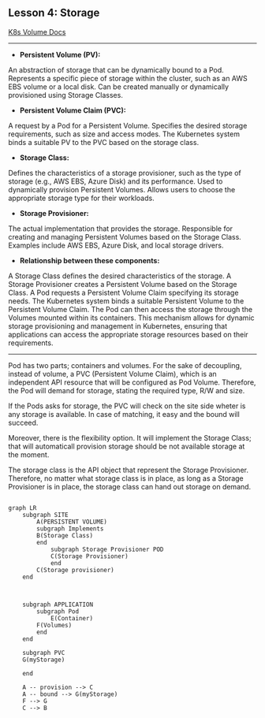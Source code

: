 ## Lesson 4: Storage

[K8s Volume Docs](https://kubernetes.io/docs/concepts/storage/persistent-volumes/)

--------------------------------------
- <b>Persistent Volume (PV):</b>

An abstraction of storage that can be dynamically bound to a Pod.
Represents a specific piece of storage within the cluster, such as an AWS EBS volume or a local disk.
Can be created manually or dynamically provisioned using Storage Classes.

- <b>Persistent Volume Claim (PVC):</b>

A request by a Pod for a Persistent Volume.
Specifies the desired storage requirements, such as size and access modes.
The Kubernetes system binds a suitable PV to the PVC based on the storage class.

- <b>Storage Class:</b>
  
Defines the characteristics of a storage provisioner, such as the type of storage (e.g., AWS EBS, Azure Disk) and its performance.
Used to dynamically provision Persistent Volumes.
Allows users to choose the appropriate storage type for their workloads.

- <b>Storage Provisioner:</b>
  
The actual implementation that provides the storage.
Responsible for creating and managing Persistent Volumes based on the Storage Class.
Examples include AWS EBS, Azure Disk, and local storage drivers.

- <b> Relationship between these components:</b>

A Storage Class defines the desired characteristics of the storage.
A Storage Provisioner creates a Persistent Volume based on the Storage Class.
A Pod requests a Persistent Volume Claim specifying its storage needs.
The Kubernetes system binds a suitable Persistent Volume to the Persistent Volume Claim.
The Pod can then access the storage through the Volumes mounted within its containers.
This mechanism allows for dynamic storage provisioning and management in Kubernetes, ensuring that applications can access the appropriate storage resources based on their requirements.


--------------------------------------



Pod has two parts; containers and volumes. For the sake of decoupling, instead of volume, a PVC (Persistent Volume Claim), which is an independent API resource that will be configured as Pod Volume. Therefore, the Pod will demand for storage, stating the required type, R/W and size.

If the Pods asks for storage, the PVC will check on the site side wheter is any storage is available. In case of matching, it easy and the bound will succeed.

Moreover, there is the flexibility option. It will implement the Storage Class; that will automaticall provision storage should be not available storage at the moment.

The storage class is the API object that represent the Storage Provisioner. Therefore, no matter what storage class is in place, as long as a Storage Provisioner is in place, the storage class can hand out storage on demand.

```mermaid

graph LR
    subgraph SITE
        A(PERSISTENT VOLUME)
        subgraph Implements
        B(Storage Class)
        end
            subgraph Storage Provisioner POD
            C(Storage Provisioner)
            end
        C(Storage provisioner)
    end



    subgraph APPLICATION
        subgraph Pod
            E(Container)
        F(Volumes)
        end
    end

    subgraph PVC
    G(myStorage)
    
    end
    
    A -- provision --> C
    A -- bound --> G(myStorage)
    F --> G
    C --> B
```


